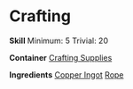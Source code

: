 <!-- TITLE: Climbing Gear -->
<!-- SUBTITLE: A rope with a metal hook on the end -->
# Crafting
**Skill**
Minimum: 5
Trivial: 20

**Container**
[Crafting Supplies](crafting-supplies)

**Ingredients**
[Copper Ingot](copper-ingot)
[Rope](rope)
